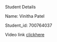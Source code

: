 Student Details 

Name: Vinitha Patel

Student_id: 700764037

Video link
[clickhere](https://drive.google.com/file/d/1r-0brPdyEjx22x4RDEvJf-urI4kfU6Qy/view?usp=sharing)

